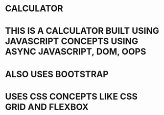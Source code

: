 # CALCULATOR

# THIS IS A CALCULATOR BUILT USING JAVASCRIPT CONCEPTS USING ASYNC JAVASCRIPT, DOM, OOPS
# ALSO USES BOOTSTRAP 
# USES CSS CONCEPTS LIKE CSS GRID AND FLEXBOX
